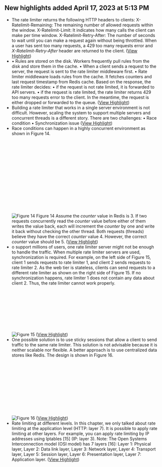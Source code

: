 ## New highlights added April 17, 2023 at 5:13 PM
- The rate limiter returns the following HTTP headers to clients:
  X-Ratelimit-Remaining: The remaining number of allowed requests within the window.
  X-Ratelimit-Limit: It indicates how many calls the client can make per time window.
  X-Ratelimit-Retry-After: The number of seconds to wait until you can make a request again without being throttled.
  When a user has sent too many requests, a 429 too many requests error and *X-Ratelimit-Retry-After* header are returned to the client. ([View Highlight](https://read.readwise.io/read/01gy4fmw28catcqvsyf90ahkkp))
- • Rules are stored on the disk. Workers frequently pull rules from the disk and store them in the cache.
  • When a client sends a request to the server, the request is sent to the rate limiter middleware first.
  • Rate limiter middleware loads rules from the cache. It fetches counters and last request timestamp from Redis cache. Based on the response, the rate limiter decides:
  • if the request is not rate limited, it is forwarded to API servers.
  • if the request is rate limited, the rate limiter returns 429 too many requests error to the client. In the meantime, the request is either dropped or forwarded to the queue. ([View Highlight](https://read.readwise.io/read/01gy4fnww0qwvr79xfekdhb5pr))
- Building a rate limiter that works in a single server environment is not difficult. However, scaling the system to support multiple servers and concurrent threads is a different story. There are two challenges:
  • Race condition
  • Synchronization issue ([View Highlight](https://read.readwise.io/read/01gy4fpn3j537ajn44xsnp2jxc))
- Race conditions can happen in a highly concurrent environment as shown in Figure 14.
  ![](data:image/svg+xml,%3csvg%20xmlns=%27http://www.w3.org/2000/svg%27%20version=%271.1%27%20width=%27651%27%20height=%27341%27/%3e)![Figure 14](https://bytebytego.com/images/courses/system-design-interview/design-a-rate-limiter/figure-4-14-VGQOSEYS.svg)
  Figure 14
  Assume the *counter* value in Redis is 3. If two requests concurrently read the *counter* value before either of them writes the value back, each will increment the *counter* by one and write it back without checking the other thread. Both requests (threads) believe they have the correct *counter* value 4. However, the correct *counter* value should be 5. ([View Highlight](https://read.readwise.io/read/01gy4ftx2d01mwmknzyj811n88))
- o support millions of users, one rate limiter server might not be enough to handle the traffic. When multiple rate limiter servers are used, synchronization is required. For example, on the left side of Figure 15, client 1 sends requests to rate limiter 1, and client 2 sends requests to rate limiter 2. As the web tier is stateless, clients can send requests to a different rate limiter as shown on the right side of Figure 15. If no synchronization happens, rate limiter 1 does not contain any data about client 2. Thus, the rate limiter cannot work properly.
  ![](data:image/svg+xml,%3csvg%20xmlns=%27http://www.w3.org/2000/svg%27%20version=%271.1%27%20width=%27600%27%20height=%27186%27/%3e)![Figure 15](https://bytebytego.com/_next/image?url=%2Fimages%2Fcourses%2Fsystem-design-interview%2Fdesign-a-rate-limiter%2Ffigure-4-15-Q55WVCBS.png&w=1200&q=75) ([View Highlight](https://read.readwise.io/read/01gy4kszshcrr9gptwe8e55k85))
- One possible solution is to use sticky sessions that allow a client to send traffic to the same rate limiter. This solution is not advisable because it is neither scalable nor flexible. A better approach is to use centralized data stores like Redis. The design is shown in Figure 16.
  ![](data:image/svg+xml,%3csvg%20xmlns=%27http://www.w3.org/2000/svg%27%20version=%271.1%27%20width=%27600%27%20height=%27233%27/%3e)![Figure 16](https://bytebytego.com/_next/image?url=%2Fimages%2Fcourses%2Fsystem-design-interview%2Fdesign-a-rate-limiter%2Ffigure-4-16-JQMOMJUG.png&w=1200&q=75) ([View Highlight](https://read.readwise.io/read/01gy4ktppn6nmrqtdgrxkz76wg))
- Rate limiting at different levels. In this chapter, we only talked about rate limiting at the application level (HTTP: layer 7). It is possible to apply rate limiting at other layers. For example, you can apply rate limiting by IP addresses using Iptables [15] (IP: layer 3). Note: The Open Systems Interconnection model (OSI model) has 7 layers [16]: Layer 1: Physical layer, Layer 2: Data link layer, Layer 3: Network layer, Layer 4: Transport layer, Layer 5: Session layer, Layer 6: Presentation layer, Layer 7: Application layer. ([View Highlight](https://read.readwise.io/read/01gy4kz0fj4afw2sjj5pxh4ped))
